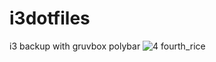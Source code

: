 # i3dotfiles
i3 backup with gruvbox polybar
![4 fourth_rice](https://user-images.githubusercontent.com/94353384/146729401-a4c07614-f72f-4caa-9c41-050d1b8d74ba.png)
